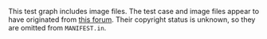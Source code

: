 This test graph includes image files.
The test case and image files appear to have originated from
[this forum](http://www.karakas-online.de/forum/viewtopic.php?t=2647).
Their copyright status is unknown, so they are omitted from `MANIFEST.in`.
